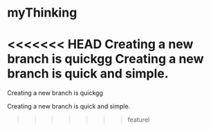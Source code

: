 # myThinking

<<<<<<< HEAD
Creating a new branch is quickgg
Creating a new branch is quick and simple.
=======
Creating a new branch is quickgg

Creating a new branch is quick and simple.
>>>>>>> featurel
